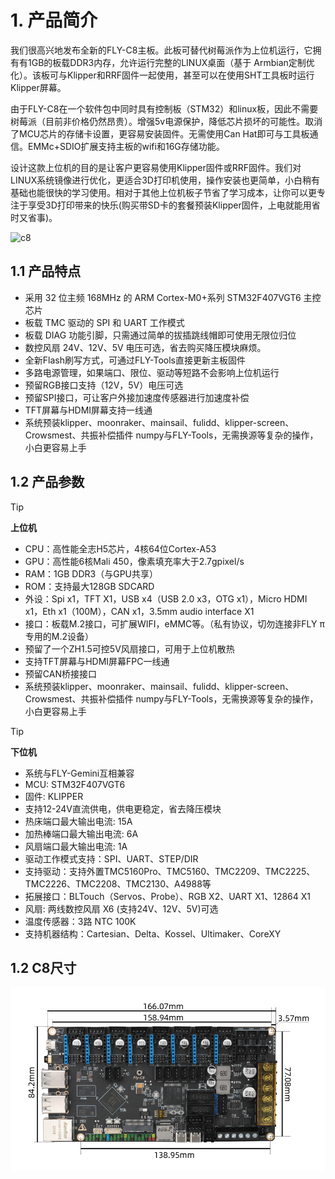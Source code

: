 # 1. 产品简介

我们很高兴地发布全新的FLY-C8主板。此板可替代树莓派作为上位机运行，它拥有有1GB的板载DDR3内存，允许运行完整的LINUX桌面（基于 Armbian定制优化）。该板可与Klipper和RRF固件一起使用，甚至可以在使用SHT工具板时运行Klipper屏幕。

由于FLY-C8在一个软件包中同时具有控制板（STM32）和linux板，因此不需要树莓派（目前非价格仍然昂贵）。增强5v电源保护，降低芯片损坏的可能性。取消了MCU芯片的存储卡设置，更容易安装固件。无需使用Can Hat即可与工具板通信。EMMc+SDIO扩展支持主板的wifi和16G存储功能。

设计这款上位机的目的是让客户更容易使用Klipper固件或RRF固件。我们对LINUX系统镜像进行优化，更适合3D打印机使用，操作安装也更简单，小白稍有基础也能很快的学习使用。相对于其他上位机板子节省了学习成本，让你可以更专注于享受3D打印带来的快乐(购买带SD卡的套餐预装Klipper固件，上电就能用省时又省事)。



![c8](../../images/boards/fly_c8/c8.png)

## **1.1 产品特点**

* 采用 32 位主频 168MHz 的 ARM Cortex-M0+系列 STM32F407VGT6 主控芯片
* 板载 TMC 驱动的 SPI 和 UART 工作模式
* 板载 DIAG 功能引脚，只需通过简单的拔插跳线帽即可使用无限位归位
* 数控风扇 24V、12V、5V 电压可选，省去购买降压模块麻烦。
* 全新Flash刷写方式，可通过FLY-Tools直接更新主板固件
* 多路电源管理，如果端口、限位、驱动等短路不会影响上位机运行
* 预留RGB接口支持（12V，5V）电压可选
* 预留SPI接口，可让客户外接加速度传感器进行加速度补偿
* TFT屏幕与HDMI屏幕支持一线通
* 系统预装klipper、moonraker、mainsail、fulidd、klipper-screen、Crowsmest、共振补偿插件 numpy与FLY-Tools，无需换源等复杂的操作，小白更容易上手

## 1.2 产品参数

> [!TIP]
>
> **上位机**

* CPU：高性能全志H5芯片，4核64位Cortex-A53
* GPU：高性能6核Mali 450，像素填充率大于2.7gpixel/s
* RAM：1GB DDR3（与GPU共享）
* ROM：支持最大128GB SDCARD
* 外设：Spi x1，TFT X1，USB x4（USB 2.0 x3，OTG x1），Micro HDMI x1，Eth x1（100M），CAN x1，3.5mm audio interface X1
* 接口：板载M.2接口，可扩展WIFI，eMMC等。（私有协议，切勿连接非FLY π专用的M.2设备）
* 预留了一个ZH1.5可控5V风扇接口，可用于上位机散热
* 支持TFT屏幕与HDMI屏幕FPC一线通
* 预留CAN桥接接口
* 系统预装klipper、moonraker、mainsail、fulidd、klipper-screen、Crowsmest、共振补偿插件 numpy与FLY-Tools，无需换源等复杂的操作，小白更容易上手

>[!TIP]
>
>**下位机**

* 系统与FLY-Gemini互相兼容
* MCU: STM32F407VGT6
* 固件:  KLIPPER
* 支持12-24V直流供电，供电更稳定，省去降压模块
* 热床端口最大输出电流:  15A
* 加热棒端口最大输出电流:  6A
* 风扇端口最大输出电流:  1A
* 驱动工作模式支持：SPI、UART、STEP/DIR
* 支持驱动：支持外置TMC5160Pro、TMC5160、TMC2209、TMC2225、TMC2226、TMC2208、TMC2130、A4988等
* 拓展接口：BLTouch（Servos、Probe）、RGB X2、UART X1、12864 X1
* 风扇: 两线数控风扇 X6 (支持24V、12V、5V)可选
* 温度传感器：3路 NTC 100K
* 支持机器结构：Cartesian、Delta、Kossel、Ultimaker、CoreXY



## 1.2 C8尺寸

 ![](../../images/boards/fly_c8/size.png)


